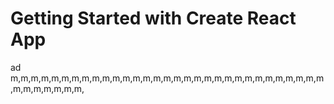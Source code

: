 # Getting Started with Create React App
ad m,m,m,m,m,m,m,m,m,m,m,m,m,m,m,m,m,m,m,m,m,m,m,m,m,m,m,m,m,m,m,m,m,m,m,m,m,m,

